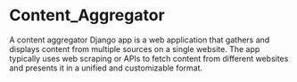 # Content_Aggregator

A content aggregator Django app is a web application that gathers and displays content from multiple sources on a single website. The app typically uses web scraping or APIs to fetch content from different websites and presents it in a unified and customizable format.
